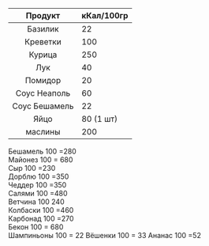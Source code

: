 |  **Продукт**  | **кКал/100гр** |
|:-------------:| -------------- |
|    Базилик    | 22             |
|   Креветки    | 100            |
|    Курица     | 250            |
|      Лук      | 40             |
|    Помидор    | 20             |
| Соус Неаполь  | 60             |
| Соус Бешамель | 22             |
|     Яйцо      | 80 (1 шт)      |
| маслины              |   200             |


Бешамель 100 =280  
Майонез 100 = 680  
Сыр 100 =230  
Дорблю 100 =350  
Чеддер 100 =350  
Салями 100 =480  
Ветчина 100 240  
Колбаски 100 =460  
Карбонад 100 =270  
Бекон 100 = 680  
Шампиньоны 100 = 22
Вёшенки 100 = 33
Ананас 100 =52


